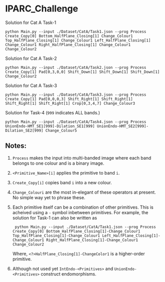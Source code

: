 # IPARC_Challenge

Solution for Cat A Task-1

    python Main.py --input ./Dataset/CatA/Task1.json --prog Process Create_Copy[0] Bottom_HalfPlane_Closing[1] Change_Colour1 Top_HalfPlane_Closing[1] Change_Colour1 Left_HalfPlane_Closing[1] Change_Colour1 Right_HalfPlane_Closing[1] Change_Colour1 Change_Colour2

Solution for Cat A Task-2

    python Main.py --input ./Dataset/CatA/Task2.json --prog Process Create_Copy[1] Pad[0,3,0,0] Shift_Down[1] Shift_Down[1] Shift_Down[1] Change_Colour2

Solution for Cat A Task-3

    python Main.py --input ./Dataset/CatA/Task3.json --prog Process Create_Copy[1] Pad[0,0,0,3] Shift_Right[1] Shift_Right[1] Shift_Right[1] Shift_Right[1] Crop[0,3,4,7] Change_Colour3

Solution for Task-4 (`999` indicates ALL bands.)
  
    python Main.py --input ./Dataset/CatA/Task4.json --prog Process UnionEndo-HMT_SE1[999]-Dilation_SE1[999] UnionEndo-HMT_SE2[999]-Dilation_SE2[999] Change_Colour5


Notes:
------

1. `Process` makes the input into multi-banded image where each band belongs to one colour and is a binary image.
2. `<Primitive_Name>[i]` applies the primitive to band `i`.
3. `Create_Copy[i]` copies band `i` into a new colour.
4. `Change_Colouri` are the most in-elegant of these operators at present. No simple way yet to phrase these.
5. Each primitive itself can be a combination of other primitives. This is acheived using a `-` symbol inbetween primitives. For example, the solution for Task-1 can also be written as 

        python Main.py --input ./Dataset/CatA/Task1.json --prog Process Create_Copy[0] Bottom_HalfPlane_Closing[1]-Change_Colour1 Top_HalfPlane_Closing[1]-Change_Colour1 Left_HalfPlane_Closing[1]-Change_Colour1 Right_HalfPlane_Closing[1]-Change_Colour1 Change_Colour2

    Where, `<?>HalfPlane_Closing[1]-ChangeColor1` is a higher-order primitive.

6. Although not used yet `IntEndo-<Primitives>` and `UnionEndo-<Primitives>` construct endomorphisms. 

